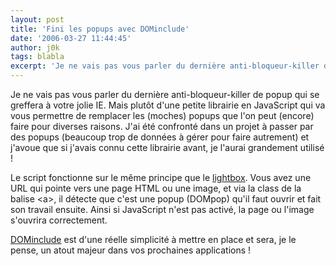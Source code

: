 ```yaml
---
layout: post
title: 'Fini les popups avec DOMinclude'
date: '2006-03-27 11:44:45'
author: j0k
tags: blabla
excerpt: 'Je ne vais pas vous parler du dernière anti-bloqueur-killer de popup qui se greffera à votre jolie IE. Mais plutôt d''une petite librairie en JavaScript qui va vous permettre de remplacer les (moches) popups que l''on peut (encore) faire pour diverses raisons.   J''ai été confronté dans un projet à passer par des popups (beaucoup trop de données à gérer pour faire      ...'
---
```


Je ne vais pas vous parler du dernière anti-bloqueur-killer de popup qui se greffera à votre jolie IE. Mais plutôt d'une petite librairie en JavaScript qui va vous permettre de remplacer les (moches) popups que l'on peut (encore) faire pour diverses raisons.   J'ai été confronté dans un projet à passer par des popups (beaucoup trop de données à gérer pour faire autrement) et j'avoue que si j'avais connu cette librairie avant, je l'aurai grandement utilisé !

Le script fonctionne sur le même principe que le [lightbox](http://www.j0k3r.net/news-afficher-vos-images-par-dessus-votre-site-986.html). Vous avez une URL qui pointe vers une page HTML ou une image, et via la class de la balise &lt;a&gt;, il détecte que c'est une popup (DOMpop) qu'il faut ouvrir et fait son travail ensuite. Ainsi si JavaScript n'est pas activé, la page ou l'image s'ouvrira correctement.

[DOMinclude](http://www.onlinetools.org/tools/dominclude/) est d'une réelle simplicité à mettre en place et sera, je le pense, un atout majeur dans vos prochaines applications !
